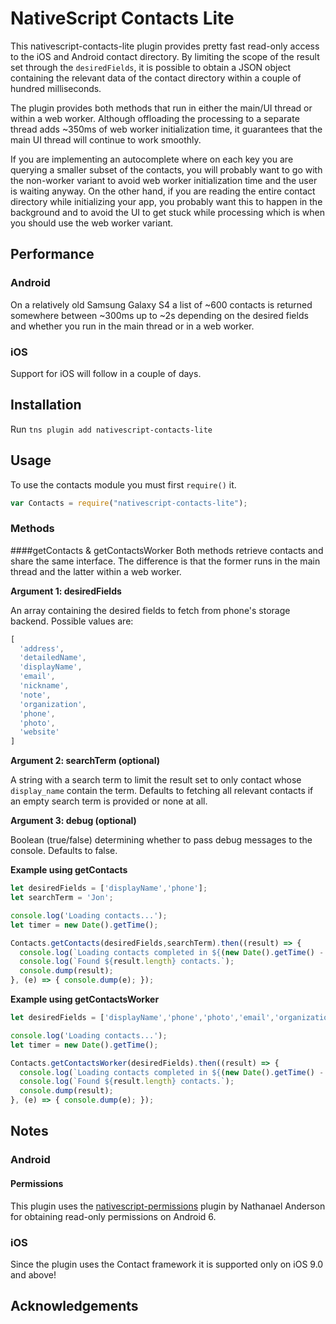 # NativeScript Contacts Lite

This nativescript-contacts-lite plugin provides pretty fast read-only access to the iOS and Android contact directory. By limiting the scope of the result set through the `desiredFields`, it is possible to obtain a JSON object containing the relevant data of the contact directory within a couple of hundred milliseconds.

The plugin provides both methods that run in either the main/UI thread or within a web worker. Although offloading the processing to a separate thread adds ~350ms of web worker initialization time, it guarantees that the main UI thread will continue to work smoothly. 

If you are implementing an autocomplete where on each key you are querying a smaller subset of the contacts, you will probably want to go with the non-worker variant to avoid web worker initialization time and the user is waiting anyway. On the other hand, if you are reading the entire contact directory while initializing your app, you probably want this to happen in the background and to avoid the UI to get stuck while processing which is when you should use the web worker variant.

## Performance

### Android

On a relatively old Samsung Galaxy S4 a list of ~600 contacts is returned somewhere between ~300ms up to ~2s depending on the desired fields and whether you run in the main thread or in a web worker.

### iOS

Support for iOS will follow in a couple of days.

## Installation

Run `tns plugin add nativescript-contacts-lite`

## Usage

To use the contacts module you must first `require()` it.

```js
var Contacts = require("nativescript-contacts-lite");
```

### Methods

####getContacts & getContactsWorker
Both methods retrieve contacts and share the same interface. The difference is that the former runs in the main thread and the latter within a web worker.

**Argument 1: desiredFields**

An array containing the desired fields to fetch from phone's storage backend. Possible values are:
```js
[
  'address',
  'detailedName',
  'displayName',
  'email',
  'nickname',
  'note',
  'organization',
  'phone',
  'photo',
  'website'
]
```

**Argument 2: searchTerm (optional)**

A string with a search term to limit the result set to only contact whose `display_name` contain the term. Defaults to fetching all relevant contacts if an empty search term is provided or none at all.

**Argument 3: debug (optional)**

Boolean (true/false) determining whether to pass debug messages to the console. Defaults to false.


**Example using getContacts**
```js
let desiredFields = ['displayName','phone'];
let searchTerm = 'Jon';

console.log('Loading contacts...');
let timer = new Date().getTime();

Contacts.getContacts(desiredFields,searchTerm).then((result) => {
  console.log(`Loading contacts completed in ${(new Date().getTime() - timer)} ms.`);
  console.log(`Found ${result.length} contacts.`);
  console.dump(result);
}, (e) => { console.dump(e); });
```

**Example using getContactsWorker**
```js
let desiredFields = ['displayName','phone','photo','email','organization'];

console.log('Loading contacts...');
let timer = new Date().getTime();

Contacts.getContactsWorker(desiredFields).then((result) => {
  console.log(`Loading contacts completed in ${(new Date().getTime() - timer)} ms.`);
  console.log(`Found ${result.length} contacts.`);
  console.dump(result);
}, (e) => { console.dump(e); });
```

## Notes

### Android

#### Permissions
This plugin uses the [nativescript-permissions](https://github.com/NathanaelA/nativescript-permissions) plugin by Nathanael Anderson for obtaining read-only permissions on Android 6.

### iOS
Since the plugin uses the Contact framework it is supported only on iOS 9.0 and above!

## Acknowledgements
